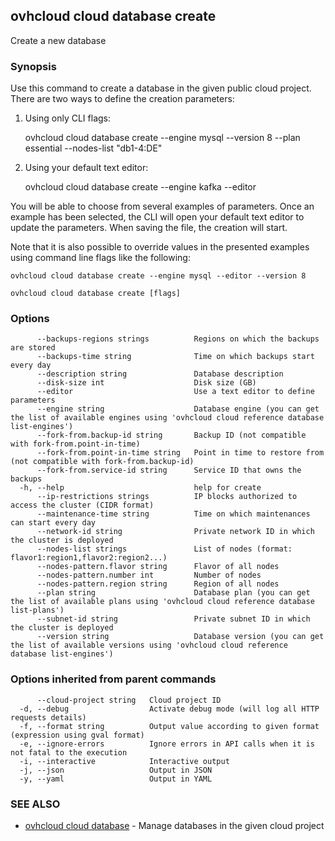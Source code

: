 ## ovhcloud cloud database create

Create a new database

### Synopsis

Use this command to create a database in the given public cloud project.
There are two ways to define the creation parameters:

1. Using only CLI flags:

	ovhcloud cloud database create --engine mysql --version 8 --plan essential  --nodes-list "db1-4:DE"

2. Using your default text editor:

	ovhcloud cloud database create --engine kafka --editor

  You will be able to choose from several examples of parameters. Once an example has been selected, the CLI will open your
  default text editor to update the parameters. When saving the file, the creation will start.

  Note that it is also possible to override values in the presented examples using command line flags like the following:

	ovhcloud cloud database create --engine mysql --editor --version 8


```
ovhcloud cloud database create [flags]
```

### Options

```
      --backups-regions strings          Regions on which the backups are stored
      --backups-time string              Time on which backups start every day
      --description string               Database description
      --disk-size int                    Disk size (GB)
      --editor                           Use a text editor to define parameters
      --engine string                    Database engine (you can get the list of available engines using 'ovhcloud cloud reference database list-engines')
      --fork-from.backup-id string       Backup ID (not compatible with fork-from.point-in-time)
      --fork-from.point-in-time string   Point in time to restore from (not compatible with fork-from.backup-id)
      --fork-from.service-id string      Service ID that owns the backups
  -h, --help                             help for create
      --ip-restrictions strings          IP blocks authorized to access the cluster (CIDR format)
      --maintenance-time string          Time on which maintenances can start every day
      --network-id string                Private network ID in which the cluster is deployed
      --nodes-list strings               List of nodes (format: flavor1:region1,flavor2:region2...)
      --nodes-pattern.flavor string      Flavor of all nodes
      --nodes-pattern.number int         Number of nodes
      --nodes-pattern.region string      Region of all nodes
      --plan string                      Database plan (you can get the list of available plans using 'ovhcloud cloud reference database list-plans')
      --subnet-id string                 Private subnet ID in which the cluster is deployed
      --version string                   Database version (you can get the list of available versions using 'ovhcloud cloud reference database list-engines')
```

### Options inherited from parent commands

```
      --cloud-project string   Cloud project ID
  -d, --debug                  Activate debug mode (will log all HTTP requests details)
  -f, --format string          Output value according to given format (expression using gval format)
  -e, --ignore-errors          Ignore errors in API calls when it is not fatal to the execution
  -i, --interactive            Interactive output
  -j, --json                   Output in JSON
  -y, --yaml                   Output in YAML
```

### SEE ALSO

* [ovhcloud cloud database](ovhcloud_cloud_database.md)	 - Manage databases in the given cloud project


